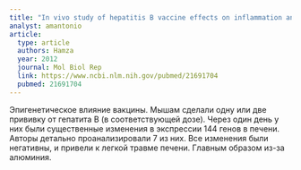 ```yaml
---
title: "In vivo study of hepatitis B vaccine effects on inflammation and metabolism gene expression"
analyst: amantonio
article:
  type: article
  authors: Hamza
  year: 2012
  journal: Mol Biol Rep
  link: https://www.ncbi.nlm.nih.gov/pubmed/21691704
  pubmed: 21691704
---
```


Эпигенетическое влияние вакцины. Мышам сделали одну или две прививку от гепатита В (в соответствующей дозе). Через один день у них были существенные изменения в экспрессии 144 генов в печени. Авторы детально проанализировали 7 из них. Все изменения были негативны, и привели к легкой травме печени. Главным образом из-за алюминия.

